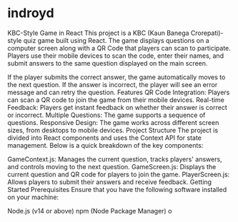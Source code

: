 # indroyd
KBC-Style Game in React
This project is a KBC (Kaun Banega Crorepati)-style quiz game built using React. The game displays questions on a computer screen along with a QR Code that players can scan to participate. Players use their mobile devices to scan the code, enter their names, and submit answers to the same question displayed on the main screen.

If the player submits the correct answer, the game automatically moves to the next question.
If the answer is incorrect, the player will see an error message and can retry the question.
Features
QR Code Integration: Players can scan a QR code to join the game from their mobile devices.
Real-time Feedback: Players get instant feedback on whether their answer is correct or incorrect.
Multiple Questions: The game supports a sequence of questions.
Responsive Design: The game works across different screen sizes, from desktops to mobile devices.
Project Structure
The project is divided into React components and uses the Context API for state management. Below is a quick breakdown of the key components:

GameContext.js: Manages the current question, tracks players' answers, and controls moving to the next question.
GameScreen.js: Displays the current question and QR code for players to join the game.
PlayerScreen.js: Allows players to submit their answers and receive feedback.
Getting Started
Prerequisites
Ensure that you have the following software installed on your machine:

Node.js (v14 or above)
npm (Node Package Manager) o
